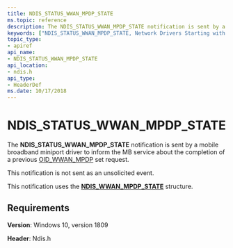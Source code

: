 ```yaml
---
title: NDIS_STATUS_WWAN_MPDP_STATE
ms.topic: reference
description: The NDIS_STATUS_WWAN_MPDP_STATE notification is sent by a mobile broadband miniport driver to inform the MB service about the completion of a previous OID_WWAN_MPDP set request.
keywords: ["NDIS_STATUS_WWAN_MPDP_STATE, Network Drivers Starting with Windows Vista"]
topic_type:
- apiref
api_name:
- NDIS_STATUS_WWAN_MPDP_STATE
api_location:
- ndis.h
api_type:
- HeaderDef
ms.date: 10/17/2018
---
```


# NDIS_STATUS_WWAN_MPDP_STATE

The **NDIS_STATUS_WWAN_MPDP_STATE** notification is sent by a mobile broadband miniport driver to inform the MB service about the completion of a previous [OID_WWAN_MPDP](oid-wwan-mpdp.md) set request.

This notification is not sent as an unsolicited event.

This notification uses the [**NDIS_WWAN_MPDP_STATE**](/windows-hardware/drivers/ddi/ndiswwan/ns-ndiswwan-_ndis_wwan_mpdp_state) structure.

## Requirements

**Version**: Windows 10, version 1809

**Header**: Ndis.h
